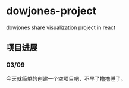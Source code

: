 # dowjones-project
dowjones share visualization project in react

## 项目进展
### 03/09
今天就简单的创建一个空项目吧，不早了撸撸睡了。
